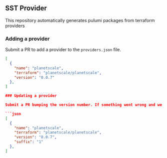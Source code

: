 ## SST Provider

This repository automatically generates pulumi packages from terraform providers

### Adding a provider

Submit a PR to add a provider to the `providers.json` file.

```json
[
  {
    "name": "planetscale",
    "terraform": "planetscale/planetscale",
    "version": "0.0.7"
  },
]

### Updating a provider

Submit a PR bumping the version number. If something went wrong and we need to regenerate the same version add a `suffix` to the provider with an incrementing number.

```json
[
  {
    "name": "planetscale",
    "terraform": "planetscale/planetscale",
    "version": "0.0.7",
    "suffix": "1"
  },
]
